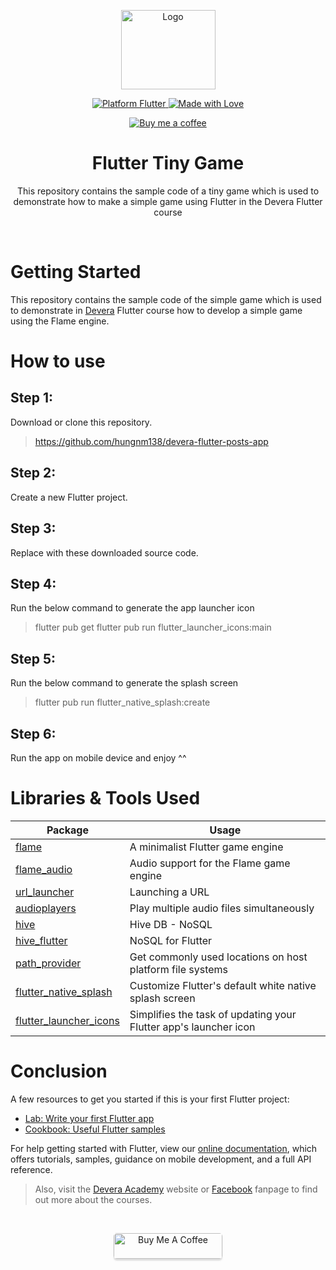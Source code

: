<p align="center">
  <a href="https://devera.vn/">
    <img src="https://i.ibb.co/g9xNY1k/Devera-Logo.png" alt="Logo" width=151 height=127/>
  </a>
</p>

<p align="center">
  <a href="https://flutter.dev">
    <img src="https://img.shields.io/badge/Platform-Flutter-02569B?logo=flutter" alt="Platform Flutter"/>
  </a>
  <a href="https://flutter.dev">
    <img src="https://img.shields.io/badge/Made%20with-Love-1f425f.svg" alt="Made with Love" />
  </a>
<p>

<p align="center">
  <a href="www.buymeacoffee.com/hungnm138">
    <img src="https://img.shields.io/badge/Buy%20Me%20a%20Coffee-ffdd00?style=for-the-badge&logo=buy-me-a-coffee&logoColor=black" alt="Buy me a coffee"/>
  </a>
</p>

<h1 align="center">Flutter Tiny Game</h1>

<p align="center">This repository contains the sample code of a tiny game which is used to demonstrate how to make a simple game using Flutter in the Devera Flutter course</p>

<br/>

# Getting Started

This repository contains the sample code of the simple game which is used to demonstrate in [Devera](https://devera.vn) Flutter course how to develop a simple game using the Flame engine.

# How to use

## Step 1: 
Download or clone this repository.
> https://github.com/hungnm138/devera-flutter-posts-app 

## Step 2:
Create a new Flutter project.

## Step 3:
Replace with these downloaded source code.

## Step 4:
Run the below command to generate the app launcher icon
> flutter pub get
> flutter pub run flutter_launcher_icons:main

## Step 5:
Run the below command to generate the splash screen
> flutter pub run flutter_native_splash:create

## Step 6:
Run the app on mobile device and enjoy ^^

# Libraries & Tools Used
| Package  | Usage |
| ------ | ------ |
| [flame](https://pub.dev/packages/flame) | A minimalist Flutter game engine
| [flame_audio](https://pub.dev/packages/flame_audio) | Audio support for the Flame game engine
| [url_launcher](https://pub.dev/packages/url_launcher) | Launching a URL
| [audioplayers](https://pub.dev/packages/audioplayers) | Play multiple audio files simultaneously
| [hive](https://pub.dev/packages/hive) | Hive DB - NoSQL 
| [hive_flutter](https://pub.dev/packages/hive_flutter) | NoSQL for Flutter 
| [path_provider](https://pub.dev/packages/path_provider) | Get commonly used locations on host platform file systems
| [flutter_native_splash](https://pub.dev/packages/flutter_native_splash) | Customize Flutter's default white native splash screen
| [flutter_launcher_icons](https://pub.dev/packages/flutter_launcher_icons) | Simplifies the task of updating your Flutter app's launcher icon

# Conclusion

A few resources to get you started if this is your first Flutter project:

- [Lab: Write your first Flutter app](https://flutter.dev/docs/get-started/codelab)
- [Cookbook: Useful Flutter samples](https://flutter.dev/docs/cookbook)

For help getting started with Flutter, view our
[online documentation](https://flutter.dev/docs), which offers tutorials,
samples, guidance on mobile development, and a full API reference.

> Also, visit the [Devera Academy](https://devera.vn) website or [Facebook](https://www.facebook.com/DeveraAcademy/) fanpage to find out more about the courses.

<br/>

<p align="center">
  <a href="https://www.buymeacoffee.com/hungnm138" target="_blank">
    <img src="https://cdn.buymeacoffee.com/buttons/default-orange.png" alt="Buy Me A Coffee" style="height: 41px !important;width: 174px !important;box-shadow: 0px 3px 2px 0px rgba(190, 190, 190, 0.5) !important;-webkit-box-shadow: 0px 3px 2px 0px rgba(190, 190, 190, 0.5) !important; border-radius: 5px !important;" >
  </a>
</p>